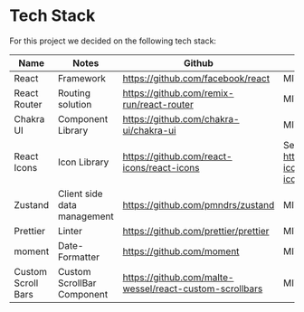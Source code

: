 # Tech Stack

For this project we decided on the following tech stack:

| Name                   | Notes                            | Github                                             | License                                                             |
| -----------------------| -------------------------------- | -------------------------------------------------- | ------------------------------------------------------------------- |
| React                  | Framework                        | https://github.com/facebook/react                  | MIT                                                                 |
| React Router           | Routing solution                 | https://github.com/remix-run/react-router          | MIT                                                                 |
| Chakra UI              | Component Library                | https://github.com/chakra-ui/chakra-ui             | MIT                                                                 |
| React Icons            | Icon Library                     | https://github.com/react-icons/react-icons         | See: https://github.com/react-icons/react-icons/blob/master/LICENSE |
| Zustand                | Client side data management      | https://github.com/pmndrs/zustand                  | MIT                                                                 |
| Prettier               | Linter                           | https://github.com/prettier/prettier               | MIT                                                                 |
| moment                 | Date-Formatter                   | https://github.com/moment                          | MIT                                                                 |
| Custom Scroll Bars     | Custom ScrollBar Component       | https://github.com/malte-wessel/react-custom-scrollbars             | MIT                                                                 |
